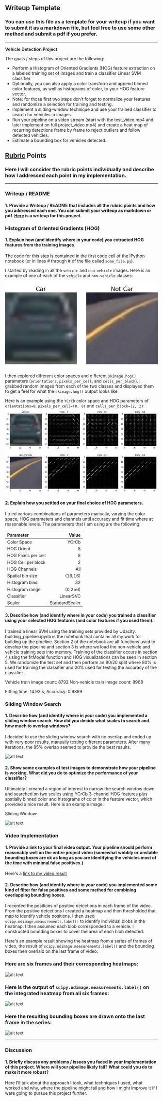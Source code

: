 ## Writeup Template
### You can use this file as a template for your writeup if you want to submit it as a markdown file, but feel free to use some other method and submit a pdf if you prefer.

---

**Vehicle Detection Project**

The goals / steps of this project are the following:

* Perform a Histogram of Oriented Gradients (HOG) feature extraction on a labeled training set of images and train a classifier Linear SVM classifier
* Optionally, you can also apply a color transform and append binned color features, as well as histograms of color, to your HOG feature vector. 
* Note: for those first two steps don't forget to normalize your features and randomize a selection for training and testing.
* Implement a sliding-window technique and use your trained classifier to search for vehicles in images.
* Run your pipeline on a video stream (start with the test_video.mp4 and later implement on full project_video.mp4) and create a heat map of recurring detections frame by frame to reject outliers and follow detected vehicles.
* Estimate a bounding box for vehicles detected.

[//]: # (Image References)
[image1]: ./output_images/sample_images.jpg
[image2]: ./output_images/vis_hog_car.jpg
[image3]: ./output_images/vis_hog_notcar.jpg
[image4]: ./examples/sliding_windows.jpg
[image5]: ./examples/find_car_test.jpg
[image6]: ./examples/heat_map_test.jpg
[image7]: ./examples/search_test.jpg
[image8]: ./examples/video_pipeline_test.jpg
[video1]: ./examples/project_video.mp4

## [Rubric](https://review.udacity.com/#!/rubrics/513/view) Points
### Here I will consider the rubric points individually and describe how I addressed each point in my implementation.  

---
### Writeup / README

#### 1. Provide a Writeup / README that includes all the rubric points and how you addressed each one.  You can submit your writeup as markdown or pdf.  [Here](https://github.com/udacity/CarND-Vehicle-Detection/blob/master/writeup.md) is a writeup for this project.


### Histogram of Oriented Gradients (HOG)

#### 1. Explain how (and identify where in your code) you extracted HOG features from the training images.

The code for this step is contained in the first code cell of the IPython notebook (or in lines # through # of the file called `some_file.py`).  

I started by reading in all the `vehicle` and `non-vehicle` images.  Here is an example of one of each of the `vehicle` and `non-vehicle` classes:

![alt text][image1]

I then explored different color spaces and different `skimage.hog()` parameters (`orientations`, `pixels_per_cell`, and `cells_per_block`).  I grabbed random images from each of the two classes and displayed them to get a feel for what the `skimage.hog()` output looks like.

Here is an example using the `YCrCb` color space and HOG parameters of `orientations=8`, `pixels_per_cell=(8, 8)` and `cells_per_block=(2, 2)`:
![alt text][image2]
![alt text][image3]

#### 2. Explain how you settled on your final choice of HOG parameters.

I tried various combinations of parameters manually, varying the color space, HOG parameters and channels until accuracy and fit time where at reasonable levels.  The parameters that I am using are the following:

|Parameter|Value|
|:--------|----:|
|Color Space|YCrCb|
|HOG Orient|8|
|HOG Pixels per cell|8|
|HOG Cell per block|2|
|HOG Channels|All|
|Spatial bin size| (16,16)|
|Histogram bins|32|
|Histogram range|(0,256)|
|Classifier|LinearSVC|
|Scaler|StandardScaler|


#### 3. Describe how (and identify where in your code) you trained a classifier using your selected HOG features (and color features if you used them).

I trained a linear SVM using the training sets provided by Udacity.  building_pipeline.ipynb is the notebook that contains all my work for building up the pipeline.  Section 2 of the  notebook are all functions used to develop the pipeline and section 3 is where we load the non-vehicle and vehicle training sets into memory. Training of the classifier occurs in section 4 using the fitModel function and HOG visualizations can be seen in section 5.  We randomize the test set and then perform an 80/20 split where 80% is used for training the classifier and 20% used for testing the accuracy of the classifier.

Vehicle train image count: 8792
Non-vehicle train image count: 8968

Fitting time: 14.93 s, Accuracy: 0.9899

### Sliding Window Search

#### 1. Describe how (and identify where in your code) you implemented a sliding window search.  How did you decide what scales to search and how much to overlap windows?

I decided to use the sliding window search with no overlap and ended up with very poor results, manually testing different parameters. After many iterations, the 85% overlap seemed to provide the best results.

![alt text][image4]

#### 2. Show some examples of test images to demonstrate how your pipeline is working.  What did you do to optimize the performance of your classifier?

Ultimately I created a region of interest to narrow the search window down and searched on two scales using YCrCb 3-channel HOG features plus spatially binned color and histograms of color in the feature vector, which provided a nice result.  Here is an example image:

Sliding Window:

![alt text][image5]


### Video Implementation

#### 1. Provide a link to your final video output.  Your pipeline should perform reasonably well on the entire project video (somewhat wobbly or unstable bounding boxes are ok as long as you are identifying the vehicles most of the time with minimal false positives.)
Here's a [link to my video result](./output_images/project_video.mp4)


#### 2. Describe how (and identify where in your code) you implemented some kind of filter for false positives and some method for combining overlapping bounding boxes.

I recorded the positions of positive detections in each frame of the video.  From the positive detections I created a heatmap and then thresholded that map to identify vehicle positions.  I then used `scipy.ndimage.measurements.label()` to identify individual blobs in the heatmap.  I then assumed each blob corresponded to a vehicle.  I constructed bounding boxes to cover the area of each blob detected.  

Here's an example result showing the heatmap from a series of frames of video, the result of `scipy.ndimage.measurements.label()` and the bounding boxes then overlaid on the last frame of video:

### Here are six frames and their corresponding heatmaps:

![alt text][image5]

### Here is the output of `scipy.ndimage.measurements.label()` on the integrated heatmap from all six frames:
![alt text][image6]

### Here the resulting bounding boxes are drawn onto the last frame in the series:
![alt text][image7]



---

### Discussion

#### 1. Briefly discuss any problems / issues you faced in your implementation of this project.  Where will your pipeline likely fail?  What could you do to make it more robust?

Here I'll talk about the approach I took, what techniques I used, what worked and why, where the pipeline might fail and how I might improve it if I were going to pursue this project further.  

